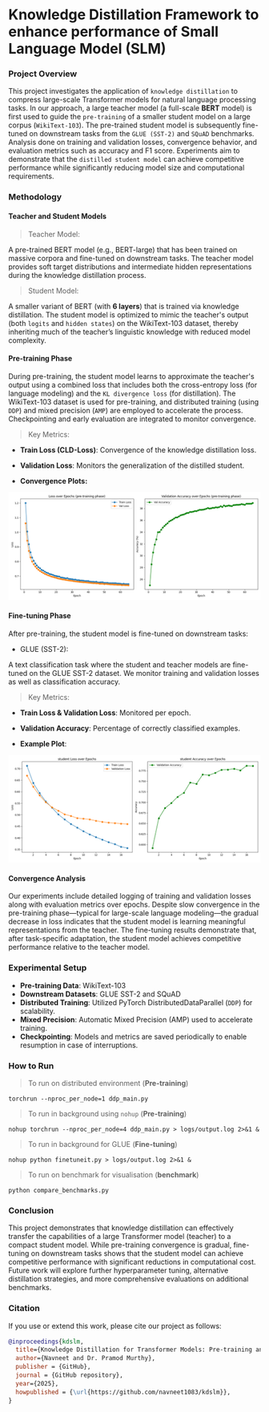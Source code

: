 # Knowledge Distillation Framework to enhance performance of Small Language Model (SLM)

### Project Overview

This project investigates the application of `knowledge distillation` to compress large-scale 
Transformer models for natural language processing tasks. In our approach, 
a large teacher model (a full-scale **BERT** model) is first used to guide the `pre-training` of a 
smaller student model on a large corpus (`WikiText-103`). The pre-trained student model is 
subsequently fine-tuned on downstream tasks from the `GLUE (SST-2)` and `SQuAD` benchmarks. 
Analysis done on training and validation losses, convergence behavior, and evaluation metrics 
such as accuracy and F1 score. Experiments aim to demonstrate that the `distilled student model` 
can achieve competitive performance while significantly reducing model size and computational 
requirements.

### Methodology

#### Teacher and Student Models

> Teacher Model:

A pre-trained BERT model (e.g., BERT-large) that has been trained on massive corpora and fine-tuned 
on downstream tasks. The teacher model provides soft target distributions and intermediate hidden 
representations during the knowledge distillation process.

> Student Model:

A smaller variant of BERT (with **6 layers**) that is trained via knowledge distillation. 
The student model is optimized to mimic the teacher's output (both `logits` and `hidden states`) on 
the WikiText-103 dataset, thereby inheriting much of the teacher’s linguistic knowledge with 
reduced model complexity.

#### Pre-training Phase

During pre-training, the student model learns to approximate the teacher's output using a combined 
loss that includes both the cross-entropy loss (for language modeling) and the `KL divergence loss` 
(for distillation). The WikiText-103 dataset is used for pre-training, and distributed training 
(using `DDP`) and mixed precision (`AMP`) are employed to accelerate the process. 
Checkpointing and early evaluation are integrated to monitor convergence.

> Key Metrics:

- **Train Loss (CLD-Loss)**: Convergence of the knowledge distillation loss.
- **Validation Loss**: Monitors the generalization of the distilled student.

- **Convergence Plots:**

<img src="plots/training_metrics_epoch65_2025-03-11_22-43-54.png">


#### Fine-tuning Phase

After pre-training, the student model is fine-tuned on downstream tasks:

- GLUE (SST-2):

A text classification task where the student and teacher models are fine-tuned on the GLUE SST-2 
dataset. We monitor training and validation losses as well as classification accuracy.

> Key Metrics:

- **Train Loss & Validation Loss**: Monitored per epoch.
- **Validation Accuracy**: Percentage of correctly classified examples.

- **Example Plot**:

<img src="plots/student_finetune_epoch17_2025-03-01_09-39-10.png">


#### Convergence Analysis

Our experiments include detailed logging of training and validation losses along with evaluation 
metrics over epochs. Despite slow convergence in the pre-training phase—typical for large-scale 
language modeling—the gradual decrease in loss indicates that the student model is learning 
meaningful representations from the teacher. The fine-tuning results demonstrate that, 
after task-specific adaptation, the student model achieves competitive performance relative to 
the teacher model.

### Experimental Setup

- **Pre-training Data**: WikiText-103
- **Downstream Datasets**: GLUE SST-2 and SQuAD
- **Distributed Training**: Utilized PyTorch DistributedDataParallel (`DDP`) for scalability.
- **Mixed Precision**: Automatic Mixed Precision (AMP) used to accelerate training.
- **Checkpointing**: Models and metrics are saved periodically to enable resumption in case of interruptions.

### How to Run

> To run on distributed environment (**Pre-training**)
```shell
torchrun --nproc_per_node=1 ddp_main.py
```
> To run in background using `nohup` (**Pre-training**)

```shell
nohup torchrun --nproc_per_node=4 ddp_main.py > logs/output.log 2>&1 &
```

> To run in background for GLUE (**Fine-tuning**)
```shell
nohup python finetuneit.py > logs/output.log 2>&1 &
```

[//]: # (> To run in background for SQaD &#40;**Fine-tuning**&#41;)

[//]: # (```shell)

[//]: # (nohup torchrun --nproc_per_node=4 ddp_finetune_squad.py > logs/output.log 2>&1 &)

[//]: # (```)

> To run on benchmark for visualisation (**benchmark**)
```shell
python compare_benchmarks.py
```


### Conclusion

This project demonstrates that knowledge distillation can effectively transfer the capabilities 
of a large Transformer model (teacher) to a compact student model. While pre-training convergence 
is gradual, fine-tuning on downstream tasks shows that the student model can achieve competitive 
performance with significant reductions in computational cost. Future work will explore further 
hyperparameter tuning, alternative distillation strategies, and more comprehensive evaluations on 
additional benchmarks.

### Citation

If you use or extend this work, please cite our project as follows:

```bibtex
@inproceedings{kdslm,
  title={Knowledge Distillation for Transformer Models: Pre-training and Fine-tuning},
  author={Navneet and Dr. Pramod Murthy},
  publisher = {GitHub},
  journal = {GitHub repository},
  year={2025},
  howpublished = {\url{https://github.com/navneet1083/kdslm}},
}
```